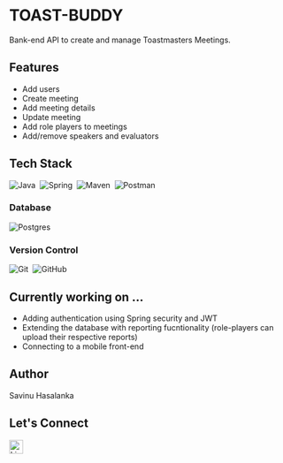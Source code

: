 # TOAST-BUDDY

Bank-end API to create and manage Toastmasters Meetings.

## Features

* Add users
* Create meeting
* Add meeting details
* Update meeting
* Add role players to meetings
* Add/remove speakers and evaluators

## Tech Stack

![Java](https://img.shields.io/badge/java-%23ED8B00.svg?style=for-the-badge&logo=java&logoColor=white)&nbsp;
![Spring](https://img.shields.io/badge/spring-%236DB33F.svg?style=for-the-badge&logo=spring&logoColor=white)&nbsp;
![Maven](https://img.shields.io/badge/Maven-C71A36?style=for-the-badge&logo=Maven&logoColor=white)&nbsp;
![Postman](https://img.shields.io/badge/Postman-FF6C37?style=for-the-badge&logo=postman&logoColor=white)&nbsp;

### Database
![Postgres](https://img.shields.io/badge/postgres-%23316192.svg?style=for-the-badge&logo=postgresql&logoColor=white)&nbsp;

### Version Control
![Git](https://img.shields.io/badge/git-%23F05033.svg?style=for-the-badge&logo=git&logoColor=white)&nbsp;
![GitHub](https://img.shields.io/badge/github-%23121011.svg?style=for-the-badge&logo=github&logoColor=white)&nbsp;

## Currently working on ...

* Adding authentication using Spring security and JWT
* Extending the database with reporting fucntionality (role-players can upload their respective reports)
* Connecting to a mobile front-end


## Author

Savinu Hasalanka

## Let's Connect

<a href="https://www.linkedin.com/in/savinu-hasalanka/"><img src="https://img.shields.io/badge/linkedin-%230077B5.svg?&style=for-the-badge&logo=linkedin&logoColor=white" alt="LinkedIn" height="25" /></a>
